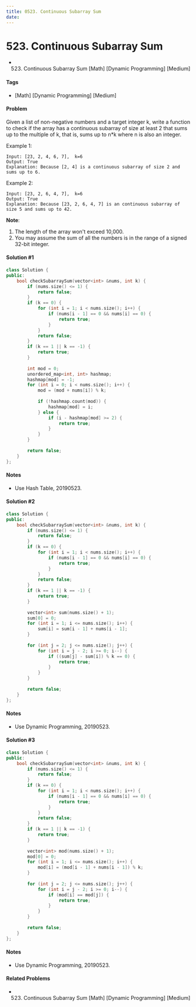 ```yaml
---
title: 0523. Continuous Subarray Sum
date: 
---
```


# 523. Continuous Subarray Sum
- 523. Continuous Subarray Sum [Math] [Dynamic Programming] [Medium]

#### Tags
- [Math] [Dynamic Programming] [Medium]

#### Problem
Given a list of non-negative numbers and a target integer k, write a function to check if the array has a continuous subarray of size at least 2 that sums up to the multiple of k, that is, sums up to n*k where n is also an integer.

Example 1:

    Input: [23, 2, 4, 6, 7],  k=6
    Output: True
    Explanation: Because [2, 4] is a continuous subarray of size 2 and sums up to 6.

Example 2:

    Input: [23, 2, 6, 4, 7],  k=6
    Output: True
    Explanation: Because [23, 2, 6, 4, 7] is an continuous subarray of size 5 and sums up to 42.

**Note**:

1. The length of the array won't exceed 10,000.
2. You may assume the sum of all the numbers is in the range of a signed 32-bit integer.

#### Solution #1
``` C++
class Solution {
public:
    bool checkSubarraySum(vector<int> &nums, int k) {
        if (nums.size() <= 1) {
            return false;
        }
        if (k == 0) {
            for (int i = 1; i < nums.size(); i++) {
                if (nums[i - 1] == 0 && nums[i] == 0) {
                    return true;
                }
            }
            return false;
        }
        if (k == 1 || k == -1) {
            return true;
        }
        
        int mod = 0;
        unordered_map<int, int> hashmap;
        hashmap[mod] = -1;
        for (int i = 0; i < nums.size(); i++) {
            mod = (mod + nums[i]) % k;
            
            if (!hashmap.count(mod)) {
                hashmap[mod] = i;
            } else {
                if (i - hashmap[mod] >= 2) {
                    return true;
                }
            }
        }
        
        return false;
    }
};
```

#### Notes
- Use Hash Table, 20190523.

#### Solution #2
``` C++
class Solution {
public:
    bool checkSubarraySum(vector<int> &nums, int k) {
        if (nums.size() <= 1) {
            return false;
        }
        if (k == 0) {
            for (int i = 1; i < nums.size(); i++) {
                if (nums[i - 1] == 0 && nums[i] == 0) {
                    return true;
                }
            }
            return false;
        }
        if (k == 1 || k == -1) {
            return true;
        }
        
        vector<int> sum(nums.size() + 1);
        sum[0] = 0;
        for (int i = 1; i <= nums.size(); i++) {
            sum[i] = sum[i - 1] + nums[i - 1];
        }
        
        for (int j = 2; j <= nums.size(); j++) {
            for (int i = j - 2; i >= 0; i--) {
                if ((sum[j] - sum[i]) % k == 0) {
                    return true;
                }
            }
        }
        
        return false;
    }
};
```

#### Notes
- Use Dynamic Programming, 20190523.

#### Solution #3
``` C++
class Solution {
public:
    bool checkSubarraySum(vector<int> &nums, int k) {
        if (nums.size() <= 1) {
            return false;
        }
        if (k == 0) {
            for (int i = 1; i < nums.size(); i++) {
                if (nums[i - 1] == 0 && nums[i] == 0) {
                    return true;
                }
            }
            return false;
        }
        if (k == 1 || k == -1) {
            return true;
        }
        
        vector<int> mod(nums.size() + 1);
        mod[0] = 0;
        for (int i = 1; i <= nums.size(); i++) {
            mod[i] = (mod[i - 1] + nums[i - 1]) % k;
        }
        
        for (int j = 2; j <= nums.size(); j++) {
            for (int i = j - 2; i >= 0; i--) {
                if (mod[i] == mod[j]) {
                    return true;
                }
            }
        }
        
        return false;
    }
};
```

#### Notes
- Use Dynamic Programming, 20190523.

#### Related Problems
- 523. Continuous Subarray Sum [Math] [Dynamic Programming] [Medium]
